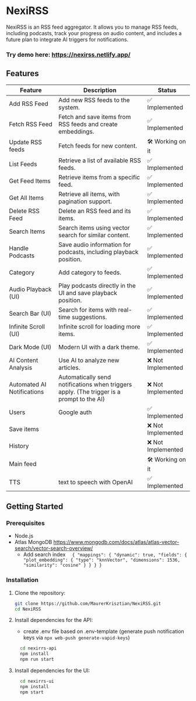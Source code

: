 # NexiRSS

NexiRSS is an  RSS feed aggregator. It allows you to manage RSS feeds, including podcasts, track your progress on audio content, and includes a future plan to integrate AI triggers for notifications.

### Try demo here: https://nexirss.netlify.app/ 

## Features

| Feature                    | Description                                                                               | Status             |
|----------------------------|-------------------------------------------------------------------------------------------|--------------------|
| Add RSS Feed               | Add new RSS feeds to the system.                                                          | ✅ Implemented      |
| Fetch RSS Feed             | Fetch and save items from RSS feeds and create embeddings.                                | ✅ Implemented      |
| Update RSS feeds           | Fetch feeds for new content.                                                              | 🛠️ Working on it  |
| List Feeds                 | Retrieve a list of available RSS feeds.                                                   | ✅ Implemented      |
| Get Feed Items             | Retrieve items from a specific feed.                                                      | ✅ Implemented      |
| Get All Items              | Retrieve all items, with pagination support.                                              | ✅ Implemented      |
| Delete RSS Feed            | Delete an RSS feed and its items.                                                         | ✅ Implemented      |
| Search Items               | Search items using vector search for similar content.                                     | ✅ Implemented      |
| Handle Podcasts            | Save audio information for podcasts, including playback position.                         | ✅ Implemented      |
| Category                   | Add category to feeds.                                                                    | ✅ Implemented      |
| Audio Playback (UI)        | Play podcasts directly in the UI and save playback position.                              | ✅ Implemented      |
| Search Bar (UI)            | Search for items with real-time suggestions.                                              | ✅ Implemented      |
| Infinite Scroll (UI)       | Infinite scroll for loading more items.                                                   | ✅ Implemented      |
| Dark Mode (UI)             | Modern UI with a dark theme.                                                              | ✅ Implemented      |
| AI Content Analysis        | Use AI to analyze new articles.                                                           | ❌ Not Implemented  |
| Automated AI Notifications | Automatically send notifications when triggers apply. (The trigger is a prompt to the AI) | ❌ Not Implemented  |
| Users                      | Google auth                                                                               | ✅ Implemented  |
| Save items                 |                                                                                           | ❌ Not Implemented  |
| History                    |                                                                                           | ❌ Not Implemented  |
| Main feed                  |                                                                                           | 🛠️ Working on it  |
| TTS                        | text to speech with OpenAI                                                                | ✅ Implemented   |

## Getting Started

### Prerequisites

- Node.js
- Atlas MongoDB  https://www.mongodb.com/docs/atlas/atlas-vector-search/vector-search-overview/
   - Add search index ```  {
     "mappings": {
     "dynamic": true,
     "fields": {
     "plot_embedding": {
     "type": "knnVector",
     "dimensions": 1536,
     "similarity": "cosine"
     }
     }
     }
     }```
### Installation

1. Clone the repository:
   ```bash
   git clone https://github.com/MaurerKrisztian/NexiRSS.git
   cd NexiRSS
   ```
2. Install dependencies for the API:
    - create .env file based on .env-template (generate push notification keys via `npx web-push generate-vapid-keys`)
    ```bash
      cd nexirrs-api
      npm install
      npm run start
    ```

3. Install dependencies for the UI:
    ```bash
      cd nexirrs-ui
      npm install
      npm start
    ```
